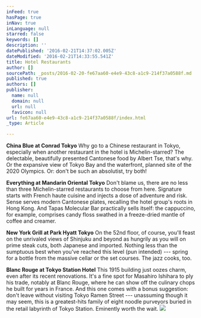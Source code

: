 ```yaml
---
inFeed: true
hasPage: true
inNav: true
inLanguage: null
starred: false
keywords: []
description: ''
datePublished: '2016-02-21T14:37:02.005Z'
dateModified: '2016-02-21T14:33:55.541Z'
title: Hotel Restaurants
author: []
sourcePath: _posts/2016-02-20-fe67aa60-e4e9-43c8-a1c9-214f37a0588f.md
published: true
authors: []
publisher:
  name: null
  domain: null
  url: null
  favicon: null
url: fe67aa60-e4e9-43c8-a1c9-214f37a0588f/index.html
_type: Article

---
```

**China Blue at Conrad Tokyo**
Why go to a Chinese restaurant in Tokyo, especially when another restaurant in the hotel is Michelin-starred? The delectable, beautifully presented Cantonese food by Albert Tse, that's why. Or the expansive view of Tokyo Bay and the waterfront, planned site of the 2020 Olympics. Or: don't be such an absolutist, try both! 

**Everything at Mandarin Oriental Tokyo**
Don't blame us, there are no less than three Michelin-starred restaurants to choose from here. Signature starts with French haute cuisine and injects a dose of adventure and risk. Sense serves modern Cantonese plates, recalling the hotel group's roots in Hong Kong. And Tapas Molecular Bar practically sells itself: the cappuccino, for example, comprises candy floss swathed in a freeze-dried mantle of coffee and creamer.  

**New York Grill at Park Hyatt Tokyo**
On the 52nd floor, of course, you'll feast on the unrivaled views of Shinjuku and beyond as hungrily as you will on prime steak cuts, both Japanese and imported. Nothing less than the sumptuous best when you've reached this level (pun intended) --- spring for a bottle from the massive cellar or the set courses. The jazz cooks, too. 

**Blanc Rouge at Tokyo Station Hotel**
This 1915 building just oozes charm, even after its recent renovations. It's a fine spot for Masahiro Ishihara to ply his trade, notably at Blanc Rouge, where he can show off the culinary chops he built for years in France. And this one comes with a bonus suggestion: don't leave without visiting Tokyo Ramen Street --- unassuming though it may seem, this is a greatest-hits family of eight noodle purveyors buried in the retail labyrinth of Tokyo Station. Eminently worth the wait. ![](https://the-grid-user-content.s3-us-west-2.amazonaws.com/1071c3e9-8580-4537-a60c-b5a1b077bcbb.jpg)